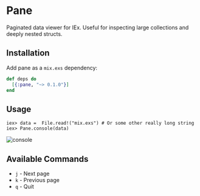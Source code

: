 # Pane
Paginated data viewer for IEx. Useful for inspecting large collections and
deeply nested structs.


## Installation

Add pane as a `mix.exs` dependency:
```elixir
def deps do
  [{:pane, "~> 0.1.0"}]
end
```

## Usage

    iex> data =  File.read!("mix.exs") # Or some other really long string
    iex> Pane.console(data)

![console](https://raw.githubusercontent.com/codedge-llc/pane/master/docs/console.png)

## Available Commands
* `j` - Next page
* `k` - Previous page
* `q` - Quit

